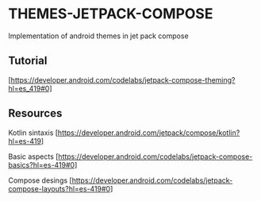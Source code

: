 # THEMES-JETPACK-COMPOSE
Implementation of android themes in jet pack compose 

## Tutorial 
[https://developer.android.com/codelabs/jetpack-compose-theming?hl=es_419#0]
## Resources 
Kotlin sintaxis [https://developer.android.com/jetpack/compose/kotlin?hl=es-419]

Basic aspects [https://developer.android.com/codelabs/jetpack-compose-basics?hl=es-419#0]

Compose desings [https://developer.android.com/codelabs/jetpack-compose-layouts?hl=es-419#0] 
